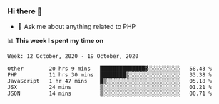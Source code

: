 ### Hi there 👋

<!--
**mustafaculban/mustafaculban** is a ✨ _special_ ✨ repository because its `README.md` (this file) appears on your GitHub profile.

Here are some ideas to get you started:

- 🌱 I’m currently learning ...
- 👯 I’m looking to collaborate on ...
- 🤔 I’m looking for help with ...
- 📫 How to reach me: ...
- 😄 Pronouns: ...
- ⚡ Fun fact: ...

-->
- 💬 Ask me about anything related to PHP


📊 **This week I spent my time on**
<!--START_SECTION:waka-->
```text
Week: 12 October, 2020 - 19 October, 2020

Other        20 hrs 9 mins   ██████████████▓░░░░░░░░░░   58.43 % 
PHP          11 hrs 30 mins  ████████▒░░░░░░░░░░░░░░░░   33.38 % 
JavaScript   1 hr 47 mins    █▒░░░░░░░░░░░░░░░░░░░░░░░   05.18 % 
JSX          24 mins         ▒░░░░░░░░░░░░░░░░░░░░░░░░   01.21 % 
JSON         14 mins         ▒░░░░░░░░░░░░░░░░░░░░░░░░   00.71 % 
```
<!--END_SECTION:waka-->
